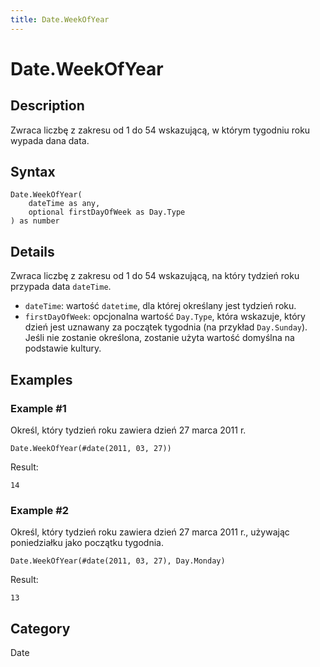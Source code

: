 ```yaml
---
title: Date.WeekOfYear
---
```


# Date.WeekOfYear


## Description

Zwraca liczbę z zakresu od 1 do 54 wskazującą, w którym tygodniu roku wypada dana data.


## Syntax

```powerquery
Date.WeekOfYear(
    dateTime as any,
    optional firstDayOfWeek as Day.Type
) as number
```


## Details

Zwraca liczbę z zakresu od 1 do 54 wskazującą, na który tydzień roku przypada data <code>dateTime</code>. <ul>        <li><code>dateTime</code>: wartość <code>datetime</code>, dla której określany jest tydzień roku.</li>        <li><code>firstDayOfWeek</code>: opcjonalna wartość <code>Day.Type</code>, która wskazuje, który dzień jest uznawany za początek tygodnia (na przykład <code>Day.Sunday</code>). Jeśli nie zostanie określona, zostanie użyta wartość domyślna na podstawie kultury.</li>      </ul>


## Examples

### Example #1 
Określ, który tydzień roku zawiera dzień 27 marca 2011 r.
```powerquery
Date.WeekOfYear(#date(2011, 03, 27))
```

Result: 
```powerquery
14
```


### Example #2 
Określ, który tydzień roku zawiera dzień 27 marca 2011 r., używając poniedziałku jako początku tygodnia.
```powerquery
Date.WeekOfYear(#date(2011, 03, 27), Day.Monday)
```

Result: 
```powerquery
13
```




## Category
Date
